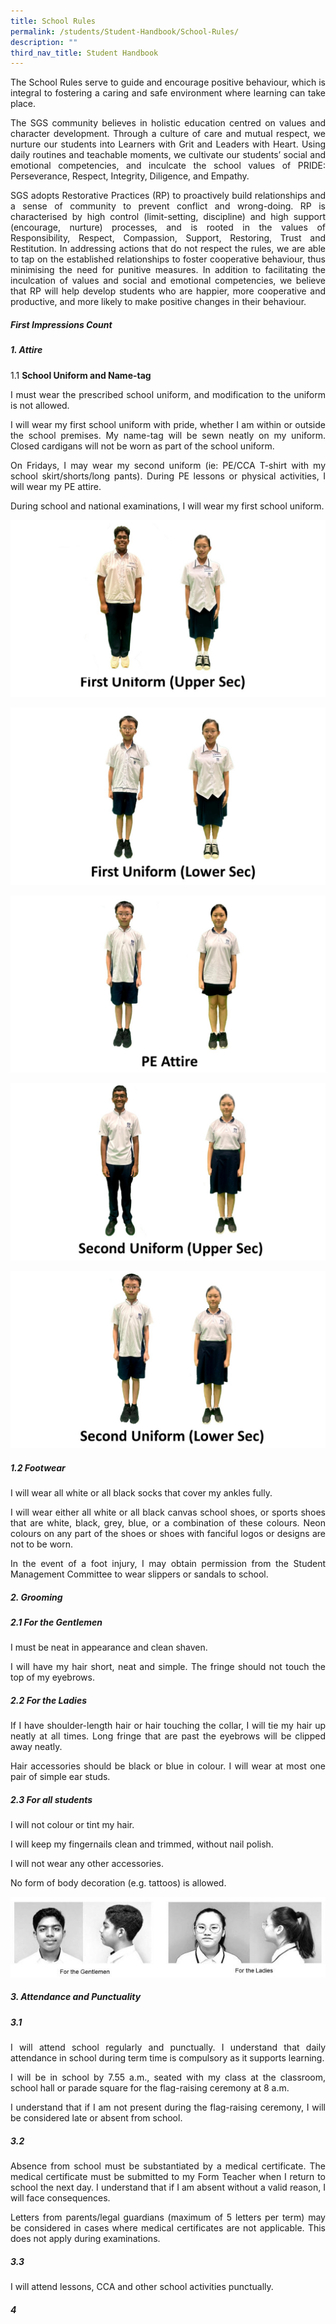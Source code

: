 ```yaml
---
title: School Rules
permalink: /students/Student-Handbook/School-Rules/
description: ""
third_nav_title: Student Handbook
---
```

<p style="text-align: justify;">The School Rules serve to guide and encourage positive behaviour, which is integral to fostering a caring and safe environment where learning can take place.</p>

<p style="text-align: justify;">The SGS community believes in holistic education centred on values and character development. Through a culture of care and mutual respect, we nurture our students into Learners with Grit and Leaders with Heart. Using daily routines and teachable moments, we cultivate our students’ social and emotional competencies, and inculcate the school values of PRIDE: Perseverance, Respect, Integrity, Diligence, and Empathy.</p>

<p style="text-align: justify;">SGS adopts Restorative Practices (RP) to proactively build relationships and a sense of community to prevent conflict and wrong-doing. RP is characterised by high control (limit-setting, discipline) and high support (encourage, nurture) processes, and is rooted in the values of Responsibility, Respect, Compassion, Support, Restoring, Trust and Restitution. In addressing actions that do not respect the rules, we are able to tap on the established relationships to foster cooperative behaviour, thus minimising the need for punitive measures. In addition to facilitating the inculcation of values and social and emotional competencies, we believe that RP will help develop students who are happier, more cooperative and productive, and more likely to make positive changes in their behaviour.</p>

##### **First Impressions Count**
##### 1.  Attire
1.1   **School Uniform and Name-tag**
<p style="text-align: justify;">I must wear the prescribed school uniform, and modification to the uniform is not allowed.</p>

<p style="text-align: justify;">I will wear my first school uniform with pride, whether I am within or outside the school premises. My name-tag will be sewn neatly on my uniform. Closed cardigans will not be worn as part of the school uniform.</p>

<p style="text-align: justify;">On Fridays, I may wear my second uniform (ie: PE/CCA T-shirt with my school skirt/shorts/long pants). During PE lessons or physical activities, I will wear my PE attire.</p>

<p style="text-align: justify;">During school and national examinations, I will wear my first school uniform.</p>

![](/images/School%20Rules/First%20Uniform%20Upper%20Sec.jpg)

![](/images/School%20Rules/First%20Uniform%20Lower%20Sec.jpg)

![](/images/School%20Rules/PR%20Attire.jpg)

![](/images/School%20Rules/Second%20Uniform%20Upper%20Sec.jpg)

![](/images/School%20Rules/Second%20Uniform%20Lower%20Sec.jpg)

##### 1.2 Footwear

<p style="text-align: justify;">I will wear all white or all black socks that cover my ankles fully.</p>

<p style="text-align: justify;">I will wear either all white or all black canvas school shoes, or sports shoes that are white, black, grey, blue, or a combination of these colours. Neon colours on any part of the shoes or shoes with fanciful logos or designs are not to be worn.</p>

<p style="text-align: justify;">In the event of a foot injury, I may obtain permission from the Student Management Committee to wear slippers or sandals to school.</p>


##### 2. Grooming
##### 2.1 For the Gentlemen

<p style="text-align: justify;">I must be neat in appearance and clean shaven.</p>

<p style="text-align: justify;">I will have my hair short, neat and simple. The fringe should not touch the top of my eyebrows.</p>

##### 2.2 For the Ladies

<p style="text-align: justify;">If I have shoulder-length hair or hair touching the collar, I will tie my hair up neatly at all times. Long fringe that are past the eyebrows will be clipped away neatly.</p>

<p style="text-align: justify;">Hair accessories should be black or blue in colour. I will wear at most one pair of simple ear studs.</p>

##### 2.3 For all students

<p style="text-align: justify;">I will not colour or tint my hair.</p>

<p style="text-align: justify;">I will keep my fingernails clean and trimmed, without nail polish.</p>

<p style="text-align: justify;">I will not wear any other accessories.</p>

<p style="text-align: justify;">No form of body decoration (e.g. tattoos) is allowed.</p>

![](/images/School%20Rules/boys-hair-1-600x153.jpg)

##### 3. Attendance and Punctuality

##### 3.1
<p style="text-align: justify;">I will attend school regularly and punctually. I understand that daily attendance in school during term time is compulsory as it supports learning.</p>

<p style="text-align: justify;">I will be in school by 7.55 a.m., seated with my class at the classroom, school hall or parade square for the flag-raising ceremony at 8 a.m.</p>

<p style="text-align: justify;">I understand that if I am not present during the flag-raising ceremony, I will be considered late or absent from school.</p>

##### 3.2

<p style="text-align: justify;">Absence from school must be substantiated by a medical certificate. The medical certificate must be submitted to my Form Teacher when I return to school the next day. I understand that if I am absent without a valid reason, I will face consequences.</p>

<p style="text-align: justify;">Letters from parents/legal guardians (maximum of 5 letters per term) may be considered in cases where medical certificates are not applicable. This does not apply during examinations.</p>

##### 3.3
<p style="text-align: justify;">I will attend lessons, CCA and other school activities punctually.</p>



##### 4


<p style="text-align: justify;"></p>

<p style="text-align: justify;"></p>